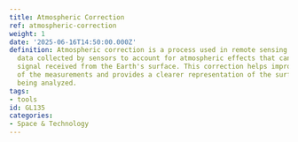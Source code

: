 ```yaml
---
title: Atmospheric Correction
ref: atmospheric-correction
weight: 1
date: '2025-06-16T14:50:00.000Z'
definition: Atmospheric correction is a process used in remote sensing to adjust the
  data collected by sensors to account for atmospheric effects that can distort the
  signal received from the Earth's surface. This correction helps improve the accuracy
  of the measurements and provides a clearer representation of the surface features
  being analyzed.
tags:
- tools
id: GL135
categories:
- Space & Technology
---
```


